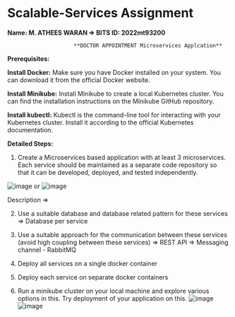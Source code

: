 # Scalable-Services Assignment

**Name: M. ATHEES WARAN => BITS ID: 2022mt93200**

                         **DOCTOR APPOINTMENT Microservices Applcation**
**Prerequisites:**

**Install Docker:** Make sure you have Docker installed on your system. You can download it from the official Docker website.

**Install Minikube:** Install Minikube to create a local Kubernetes cluster. You can find the installation instructions on the Minikube GitHub repository.

**Install kubectl:** Kubectl is the command-line tool for interacting with your Kubernetes cluster. Install it according to the official Kubernetes documentation.

**Detailed Steps:**

1. Create a Microservices based application with at least 3 microservices. Each service should be maintained as a separate code repository so that 
it can be developed, deployed, and tested independently.

![image](https://github.com/atheeswaran/Scalable-Services/assets/19812046/2d5ede7c-6c5f-49bc-996d-f7a1f81ab104)
or
![image](https://github.com/atheeswaran/Scalable-Services/assets/19812046/7d744fbc-0670-4f83-b280-8fede23b18a6)

Description =>

2. Use a suitable database and database related pattern for these services
   => Database per service
   
3. Use a suitable approach for the communication between these services (avoid high coupling between these services)
   => REST API
   => Messaging channel - RabbitMQ

4. Deploy all services on a single docker container
5. Deploy each service on separate docker containers


6. Run a minikube cluster on your local machine and explore various options in this. Try deployment of your application on this.
![image](https://github.com/atheeswaran/Scalable-Services/assets/19812046/f9878ff0-8110-4a81-bcfa-a4ac253405dc)
![image](https://github.com/atheeswaran/Scalable-Services/assets/19812046/b357df85-79ec-410d-8e15-d8620ed189a2)



